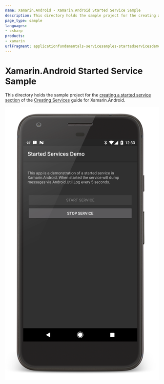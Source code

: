 ```yaml
---
name: Xamarin.Android - Xamarin.Android Started Service Sample
description: This directory holds the sample project for the creating a started service section of the Creating Services guide for Xamarin.Android....
page_type: sample
languages:
- csharp
products:
- xamarin
urlFragment: applicationfundamentals-servicesamples-startedservicesdemo
---
```

# Xamarin.Android Started Service Sample

This directory holds the sample project for the [creating a started service section](https://docs.microsoft.com/xamarin/android/app-fundamentals/services/creating-a-service/started-services) of the [Creating Services](https://docs.microsoft.com/xamarin/android/app-fundamentals/services/) guide for Xamarin.Android.

![Android app screenshot](Screenshots/started-service.png)
